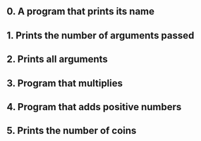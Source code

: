 ## 0. A program that prints its name
## 1. Prints the number of arguments passed
## 2. Prints all arguments
## 3. Program that multiplies
## 4. Program that adds positive numbers
## 5. Prints the number of coins
